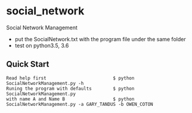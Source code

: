 # social_network
Social Network Management

* put the SocialNetwork.txt with the program file under the same folder 
* test on python3.5, 3.6

## Quick Start


	Read help first                         $ python SocialNetworkManagement.py -h
	Runing the program with defaults        $ python SocialNetworkManagement.py
	with name A and Name B                  $ python SocialNetworkManagement.py -a GARY_TANDUS -b OWEN_COTON
